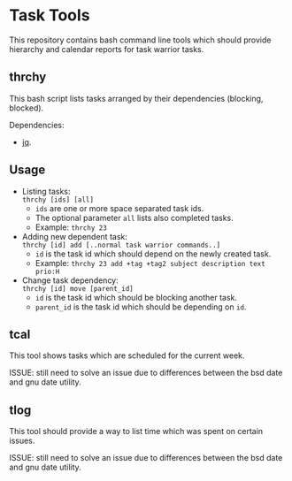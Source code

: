 # Task Tools

This repository contains bash command line tools which should
provide hierarchy and calendar reports for task warrior tasks. 

## thrchy

This bash script lists tasks arranged by their dependencies (blocking, blocked).

Dependencies:

* [jq](http://stedolan.github.io/jq/).

## Usage

* Listing tasks:</br>
  `thrchy [ids] [all]`
    * `ids` are one or more space separated task ids.
    * The optional parameter `all` lists also completed tasks.
    * Example: `thrchy 23`
* Adding new dependent task:</br>
  `thrchy [id] add [..normal task warrior commands..]`
    * `id` is the task id which should depend on the newly created task.
    * Example: `thrchy 23 add +tag +tag2 subject description text prio:H`
* Change task dependency:</br>
  `thrchy [id] move [parent_id]`
    * `id` is the task id which should be blocking another task.
    * `parent_id` is the task id which should be depending on `id`.

## tcal

This tool shows tasks which are scheduled for the current week.

ISSUE: still need to solve an issue due to differences between the bsd date and gnu date utility.

## tlog

This tool should provide a way to list time which was spent on certain issues.

ISSUE: still need to solve an issue due to differences between the bsd date and gnu date utility.

